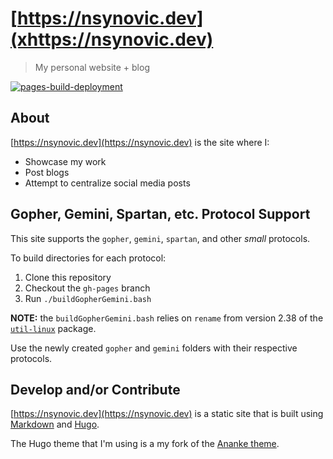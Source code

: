 # [https://nsynovic.dev](xhttps://nsynovic.dev)

> My personal website + blog

[![pages-build-deployment](https://github.com/NicholasSynovic/nsynovic.dev/actions/workflows/pages/pages-build-deployment/badge.svg?branch=gh-pages)](https://github.com/NicholasSynovic/nsynovic.dev/actions/workflows/pages/pages-build-deployment)

## About

[https://nsynovic.dev](https://nsynovic.dev) is the site where I:

- Showcase my work
- Post blogs
- Attempt to centralize social media posts

## Gopher, Gemini, Spartan, etc. Protocol Support

This site supports the `gopher`, `gemini`, `spartan`, and other *small* protocols.

To build directories for each protocol:

1. Clone this repository
1. Checkout the `gh-pages` branch
1. Run `./buildGopherGemini.bash`

**NOTE:** the `buildGopherGemini.bash` relies on `rename` from version 2.38 of the [`util-linux`](https://github.com/util-linux/util-linux) package.

Use the newly created `gopher` and `gemini` folders with their respective protocols.

## Develop and/or Contribute

[https://nsynovic.dev](https://nsynovic.dev) is a static site that is built
using [Markdown](https://github.github.com/gfm/) and [Hugo](https://gohugo.io).

The Hugo theme that I'm using is a my fork of the
[Ananke theme](https://github.com/theNewDynamic/gohugo-theme-ananke).
